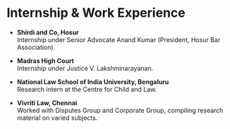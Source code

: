 # Internship & Work Experience

- **Shirdi and Co, Hosur**  
  Internship under Senior Advocate Anand Kumar (President, Hosur Bar Association).  

- **Madras High Court**  
  Internship under Justice V. Lakshminarayanan.  

- **National Law School of India University, Bengaluru**  
  Research intern at the Centre for Child and Law.  

- **Vivriti Law, Chennai**  
  Worked with Disputes Group and Corporate Group, compiling research material on varied subjects.

